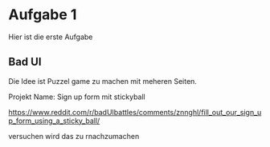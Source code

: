 # Aufgabe 1
Hier ist die erste Aufgabe 

## Bad UI
Die Idee ist Puzzel game zu machen mit meheren Seiten.

Projekt Name: Sign up form mit stickyball

https://www.reddit.com/r/badUIbattles/comments/znnghl/fill_out_our_sign_up_form_using_a_sticky_ball/

versuchen wird das zu rnachzumachen 